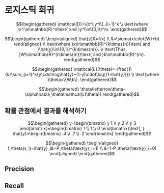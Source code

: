 # 로지스틱 회귀

$$\begin{gathered}
\mathcal{D}=\{x^i,y^i\}_{i=1}^k \\
\text{where }x^i\in\mathbb{R}^n\text{ and }y^i\in\{0,1\}^m.
\end{gathered}$$

$$\begin{gathered}
\begin{aligned}
\hat{y}&=f(x) \\
&=\sigma(x\cdot{W}+b)
\end{aligned} \\
\text{where }x\in\mathbb{R}^{k\times{n}}\text{ and }\hat{y}\in\{0,1\}^{k\times{m}}. \\
\text{Thus, }W\in\mathbb{R}^{n\times{m}}\text{ and }b\in\mathbb{R}^{m}.
\end{gathered}$$

$$\begin{gathered}
\mathcal{L}(\theta)=-\frac{1}{k}\sum_{i=1}^k{y\cdot\log\hat{y}+(1-y)\cdot\log{(1-\hat{y})}} \\
\text{where }\theta=\{W,b\}.
\end{gathered}$$

$$\begin{gathered}
\theta\leftarrow\theta-\alpha\nabla_\theta\mathcal{L(\theta)}
\end{gathered}$$

## 확률 관점에서 결과를 해석하기

$$\begin{gathered}
y=\begin{bmatrix}
y_1 \\
y_2 \\
y_3
\end{bmatrix}=\begin{bmatrix}
1 \\
1 \\
0
\end{bmatrix}\text{, }
\hat{y}=\begin{bmatrix}
.4 \\
.7 \\
.2
\end{bmatrix}
\end{gathered}$$

$$\begin{gathered}
\begin{aligned}
f_\theta(x_i)=\hat{y}_i&=P_\theta(\text{y}_i=1) \\
&=1-P_\theta(\text{y}_i=0)
\end{aligned}
\end{gathered}$$

## Precision

## Recall
